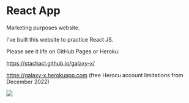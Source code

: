 # React App

Marketing purposes website.

I've built this website to practice React JS.

Please see it life on GitHub Pages or Heroku:

https://stachacl.github.io/galaxy-x/

https://galaxy-x.herokuapp.com (free Herocu account limitations from December 2022)

<img src="https://ik.imagekit.io/stcl/github/Screen_Shot_galaxy-x_BVnTCwTQR.png?ik-sdk-version=javascript-1.4.3&updatedAt=1664511007687" >
